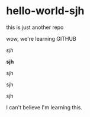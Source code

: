 # hello-world-sjh
this is just another repo

wow, we're learning GITHUB

*sjh*

**sjh**

sjh

sjh

sjh

I can't believe I'm learning this.

